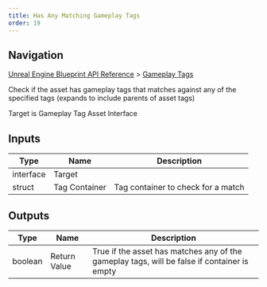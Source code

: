 ```yaml
---
title: Has Any Matching Gameplay Tags
order: 19
---
```

## Navigation

[Unreal Engine Blueprint API Reference](https://dev.epicgames.com/documentation/en-us/unreal-engine/BlueprintAPI) > [Gameplay Tags](https://dev.epicgames.com/documentation/en-us/unreal-engine/BlueprintAPI/GameplayTags)

Check if the asset has gameplay tags that matches against any of the specified tags (expands to include parents of asset tags)

Target is Gameplay Tag Asset Interface

## Inputs

| Type | Name | Description |
| --- | --- | --- |
| interface | Target |  |
| struct | Tag Container | Tag container to check for a match |

## Outputs

| Type | Name | Description |
| --- | --- | --- |
| boolean | Return Value | True if the asset has matches any of the gameplay tags, will be false if container is empty |
